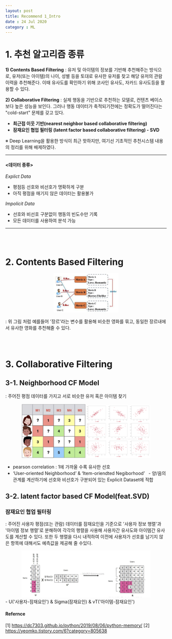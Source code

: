 ```yaml
---
layout: post
title: Recommend 1_Intro
date : 24 Jul 2020
category : ML
---
```


# 1. 추천 알고리즘 종류
**1) Contents Based Filtering**
 \: 유저 및 아이템의 정보를 기반해 추천해주는 방식으로, 유저(또는 아이템)의 나이, 성별 등을 토대로 유사한 유저를 찾고 해당 유저의 관람 이력을 추천해준다. 이때 유사도를 확인하기 위해 코사인 유사도, 자카드 유사도등을 활용할 수 있다.

**2) Collaborative Filtering**
 \: 실제 행동을 기반으로 추천하는 모델로, 컨텐츠 베이스보다 높은 성능을 보인다.
  그러나 행동 데이터가 축적되기전에는 정확도가 떨어진다는 "cold-start" 문제를 갖고 있다.
  - **최근접 이웃 기반(nearest neighbor based collaborative filtering)**
  - **잠재요인 협업 필터링 (latent factor based collaborative filtering) - SVD**

※ Deep Learning을 활용한 방식이 최근 핫하지만, 여기선 기초적인 추천시스템 내용의 정리를 위해 배제하였다.

  ---
#### \<데이터 종류\>
*Explict Data*
 - 평점등 선호와 비선호가 명확하게 구분
 - 아직 평점을 매기지 않은 데이터는 활용불가  

*Impolicit Data*
 - 선호와 비선호 구분없이 행동의 빈도수만 기록
 - 모든 데이터를 사용하여 분석 가능
  ---

<br><br>
# 2. Contents Based Filtering
<center> <img src = '/assets/ContentsBased.png' width="40%"></center>  

 : 위 그림 처럼 예를들어 '장르'라는 변수를 활용해 비슷한 영화를 묶고, 동일한 장르내에서 유사한 영화를 추천해줄 수 있다.

<br><br>
# 3. Collaborative Filtering

## 3-1. Neighborhood CF Model
: 주어진 평점 데이터를 가지고 서로 비슷한 유저 혹은 아이템 찾기   
<center><img src = '/assets/screen_1.png' width="40%"><img src = '/assets/pearson.png' width="40%"></center>  

 - pearson correlation : 1에 가까울 수록 유사한 선호 
 - ‘User-oriented Neighborhood’ & ‘Item-oriendted Negiborhood’
  - 양/음의 관계를 계산하기에 선호와 비선호가 구분되어 있는 Explicit Dataset에 적합



## 3-2. latent factor based CF Model(feat.SVD)
### 잠재요인 협업 필터링
 : 주어진 사용자 평점(또는 관람) 데이터를 잠재요인을 기준으로 '사용자 정보 행렬'과 '아이템 정보 행렬'로 분해하여 각각의 행렬을 사용해 사용자간 유사도와 아이템간 유사도를 계산할 수 있다. 또한 두 행렬을 다시 내적하여 이전에 사용자가 선호를 남기지 않은 항목에 대해서도 예측값을 제공해 줄 수있다.
 <center><img src = '/assets/svd_1.png' width="80%"></center>
  - U('사용자-잠재요인') &  Sigma(잠재요인) & vT('아이템-잠재요인')




#### Refernce
[1] https://dc7303.github.io/python/2019/08/06/python-memory/
[2] https://yeomko.tistory.com/6?category=805638
